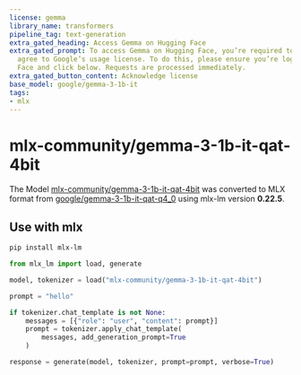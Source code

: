 ```yaml
---
license: gemma
library_name: transformers
pipeline_tag: text-generation
extra_gated_heading: Access Gemma on Hugging Face
extra_gated_prompt: To access Gemma on Hugging Face, you’re required to review and
  agree to Google’s usage license. To do this, please ensure you’re logged in to Hugging
  Face and click below. Requests are processed immediately.
extra_gated_button_content: Acknowledge license
base_model: google/gemma-3-1b-it
tags:
- mlx
---
```


# mlx-community/gemma-3-1b-it-qat-4bit

The Model [mlx-community/gemma-3-1b-it-qat-4bit](https://huggingface.co/mlx-community/gemma-3-1b-it-qat-4bit) was
converted to MLX format from [google/gemma-3-1b-it-qat-q4_0](https://huggingface.co/google/gemma-3-1b-it-qat-q4_0)
using mlx-lm version **0.22.5**.

## Use with mlx

```bash
pip install mlx-lm
```

```python
from mlx_lm import load, generate

model, tokenizer = load("mlx-community/gemma-3-1b-it-qat-4bit")

prompt = "hello"

if tokenizer.chat_template is not None:
    messages = [{"role": "user", "content": prompt}]
    prompt = tokenizer.apply_chat_template(
        messages, add_generation_prompt=True
    )

response = generate(model, tokenizer, prompt=prompt, verbose=True)
```
